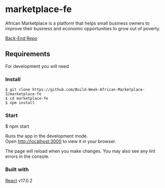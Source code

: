 # marketplace-fe

African Marketplace is a platform that helps small business owners to improve their business and economic opportunities to grow out of poverty.

[Back-End Repo](https://github.com/Build-Week-African-Marketplace-3/marketplace-be)

## Requirements

For development you will need 

### Install

    $ git clone https://github.com/Build-Week-African-Marketplace-3/marketplace-fe
    $ cd marketplace-fe
    $ npm install

### Start

   $ npm start

Runs the app in the development mode.\
Open [http://localhost:3000](http://localhost:3000) to view it in your browser.

The page will reload when you make changes.
You may also see any lint errors in the console.


### Built with

[React](https://reactjs.org/) v17.0.2